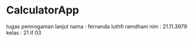 # CalculatorApp
tugas pemrogaman lanjut
nama  : fernanda luthfi ramdhani
nim   : 21.11.3979
kelas : 21 if 03
